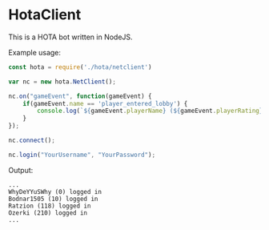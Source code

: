 # HotaClient

This is a HOTA bot written in NodeJS.

Example usage:
```javascript
const hota = require('./hota/netclient')

var nc = new hota.NetClient();

nc.on("gameEvent", function(gameEvent) {
	if(gameEvent.name == 'player_entered_lobby') {
		console.log(`${gameEvent.playerName} (${gameEvent.playerRating}) logged in`);
	}
});

nc.connect();

nc.login("YourUsername", "YourPassword");
```

Output:

```
...
WhyDeYYuSWhy (0) logged in
Bodnar1505 (10) logged in
Ratzion (118) logged in
Ozerki (210) logged in
...
```
